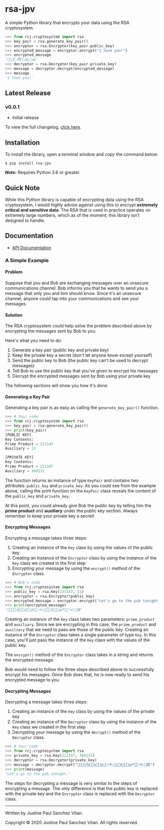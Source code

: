 # rsa-jpv


A simple Python library that encrypts your data using the RSA cryptosystem.
```python
>>> from rcj.cryptosystem import rsa
>>> key_pair = rsa.generate_key_pair()
>>> encryptor = rsa.Encryptor(key_pair.public_key)
>>> encrypted_message = encryptor.encrypt("I love you!")
>>> encrypted_message
'𢍺𐱽灭ߺ梬𡖉𐱽𘍇ߺ𡆾ꧣ'
>>> decryptor = rsa.Decryptor(key_pair.private_key)
>>> message = decryptor.decrypt(encrypted_message)
>>> message
'I love you!'
```

## Latest Release
### v0.0.1
* Initial release


To view the full changelog, [click here](https://github.com/jpvitan/rsa-jpv/blob/master/CHANGELOG.md).

## Installation
To install the library, open a terminal window and copy the command below:
```
$ pip install rsa-jpv
```
<b><i>Note:</i></b> Requires Python 3.6 or greater.

## Quick Note
While this Python library is capable of encrypting data using the RSA cryptosystem, I would highly advise against using this to encrypt <b>extremely critical and sensitive data</b>. The RSA that is used in practice operates on extremely large numbers, which as of the moment, this library isn't designed to handle.

## Documentation
* [API Documentation](https://github.com/jpvitan/rsa-jpv/blob/master/docs/api.md)

### A Simple Example
#### Problem
Suppose that you and Bob are exchanging messages over an unsecure communications channel. Bob informs you that he wants to send you a message that only you and him should know. Since it's an unsecure channel, anyone could tap into your communications and see your messages.

#### Solution
The RSA cryptosystem could help solve the problem described above by encrypting the messages sent by Bob to you.


Here's what you need to do:
1. Generate a key pair (public key and private key)
2. Keep the private key a secret (don't let anyone know except yourself)
3. Send the public key to Bob (the public key can't be used to decrypt messages)
4. Tell Bob to use the public key that you've given to encrypt his messages
5. Decrypt the encrypted messages sent by Bob using your private key


The following sections will show you how it's done.

#### Generating a Key Pair
Generating a key pair is as easy as calling the ```generate_key_pair()``` function.
```python
>>> # Your code
>>> from rcj.cryptosystem import rsa
>>> key_pair = rsa.generate_key_pair()
>>> print(key_pair)
[PUBLIC KEY]
Key Contents:
Prime Product = 221147
Auxiliary = 11

[PRIVATE KEY]
Key Contents:
Prime Product = 221147
Auxiliary = 360131
```
The function returns an instance of type ```KeyPair``` and contains two attributes: ```public_key``` and ```private_key```. As you could see from the example above, calling the print function on the ```KeyPair``` class reveals the content of the ```public_key``` and ```private_key```.


At this point, you could already give Bob the public key by telling him the <b>prime product</b> and <b>auxiliary</b> under the public key section. Always remember to keep your private key a secret!

#### Encrypting Messages
Encrypting a message takes three steps:
1. Creating an instance of the ```Key``` class by using the values of the public key
2. Creating an instance of the ```Encryptor``` class by using the instance of the ```Key``` class we created in the first step
3. Encrypting your message by using the ```encrypt()``` method of the ```Encryptor``` class.
```python
>>> # Bob's code
>>> from rcj.cryptosystem import rsa
>>> public_key = rsa.Key(221147, 11)
>>> encryptor = rsa.Encryptor(public_key)
>>> encrypted_message = encryptor.encrypt("Let's go to the pub tonight.")
>>> print(encrypted_message)
'ࡾ𨄘𯒭𫨦𗓭𞒅𠴁ਛ𞒅𯒭ਛ𞒅𯒭𒋿𨄘𞒅𫴢ꤸ𴉛𞒅𯒭ਛ𐋲𑯭𠴁𒋿𯒭䗆'
```
Creating an instance of the ```Key``` class takes two parameters: ```prime_product``` and ```auxiliary```. Since we are encrypting in this case, the ```prime_product``` and ```auxiliary``` that we need to pass are those of the public key. Creating an instance of the ```Encryptor``` class takes a single parameter of type ```Key```. In this case, you'll just pass the instance of the ```Key``` class with the values of the public key.


The ```encrypt()``` method of the ```Encryptor``` class takes in a string and returns the encrypted message.


Bob would need to follow the three steps described above to successfully encrypt his messages. Once Bob does that, he is now ready to send his encrypted message to you.

#### Decrypting Messages
Decrypting a message takes three steps:
1. Creating an instance of the ```Key``` class by using the values of the private key
2. Creating an instance of the ```Decryptor``` class by using the instance of the ```Key``` class we created in the first step
3. Decrypting your message by using the ```decrypt()``` method of the ```Decryptor``` class.
```python
>>> # Your code
>>> from rcj.cryptosystem import rsa
>>> private_key = rsa.Key(221147, 360131)
>>> decryptor = rsa.Decryptor(private_key)
>>> message = decryptor.decrypt("ࡾ𨄘𯒭𫨦𗓭𞒅𠴁ਛ𞒅𯒭ਛ𞒅𯒭𒋿𨄘𞒅𫴢ꤸ𴉛𞒅𯒭ਛ𐋲𑯭𠴁𒋿𯒭䗆")
>>> print(message)
"Let's go to the pub tonight."
```
The steps for decrypting a message is very similar to the steps of encrypting a message. The only difference is that the public key is replaced with the private key and the ```Encryptor``` class is replaced with the ```Decryptor``` class.

----------------------------------------
Written by Justine Paul Sanchez Vitan.


Copyright © 2020 Justine Paul Sanchez Vitan. All rights reserved.
